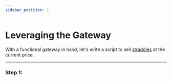 ```yaml
---
sidebar_position: 1
---
```


# Leveraging the Gateway
With a functional gateway in hand, let's write a script to sell [straddles](/research/defi-option-straddle-101) at the current price.

---
### Step 1:
